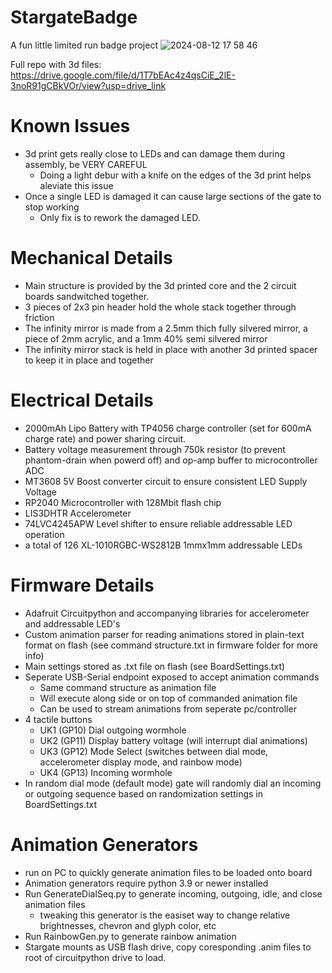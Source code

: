 # StargateBadge
A fun little limited run badge project
![2024-08-12 17 58 46](https://github.com/user-attachments/assets/fad5ef80-1e85-4c86-b748-a3f3511a8501)

Full repo with 3d files: https://drive.google.com/file/d/1T7bEAc4z4qsCiE_2lE-3noR91gCBkVOr/view?usp=drive_link

# Known Issues
- 3d print gets really close to LEDs and can damage them during assembly, be VERY CAREFUL
  - Doing a light debur with a knife on the edges of the 3d print helps aleviate this issue
- Once a single LED is damaged it can cause large sections of the gate to stop working
  - Only fix is to rework the damaged LED.

# Mechanical Details
- Main structure is provided by the 3d printed core and the 2 circuit boards sandwitched together. 
- 3 pieces of 2x3 pin header hold the whole stack together through friction
- The infinity mirror is made from a 2.5mm thich fully silvered mirror, a piece of 2mm acrylic, and a 1mm 40% semi silvered mirror
- The infinity mirror stack is held in place with another 3d printed spacer to keep it in place and together


# Electrical Details
- 2000mAh Lipo Battery with TP4056 charge controller (set for 600mA charge rate) and power sharing circuit.
- Battery voltage measurement through 750k resistor (to prevent phantom-drain when powerd off) and op-amp buffer to microcontroller ADC
- MT3608 5V Boost converter circuit to ensure consistent LED Supply Voltage
- RP2040 Microcontroller with 128Mbit flash chip
- LIS3DHTR Accelerometer
- 74LVC4245APW Level shifter to ensure reliable addressable LED operation
- a total of 126 XL-1010RGBC-WS2812B 1mmx1mm addressable LEDs

# Firmware Details
- Adafruit Circuitpython and accompanying libraries for accelerometer and addressable LED's
- Custom animation parser for reading animations stored in plain-text format on flash (see command structure.txt in firmware folder for more info)
- Main settings stored as .txt file on flash (see BoardSettings.txt)
- Seperate USB-Serial endpoint exposed to accept animation commands
  - Same command structure as animation file
  - Will execute along side or on top of commanded animation file
  - Can be used to stream animations from seperate pc/controller
- 4 tactile buttons
  - UK1 (GP10) Dial outgoing wormhole
  - UK2 (GP11) Display battery voltage (will interrupt dial animations)
  - UK3 (GP12) Mode Select (switches between dial mode, accelerometer display mode, and rainbow mode)
  - UK4 (GP13) Incoming wormhole
- In random dial mode (default mode) gate will randomly dial an incoming or outgoing sequence based on randomization settings in BoardSettings.txt

# Animation Generators
- run on PC to quickly generate animation files to be loaded onto board
- Animation generators require python 3.9 or newer installed
- Run GenerateDialSeq.py to generate incoming, outgoing, idle, and close animation files
  - tweaking this generator is the easiset way to change relative brightnesses, chevron and glyph color, etc
- Run RainbowGen.py to generate rainbow animation
- Stargate mounts as USB flash drive, copy coresponding .anim files to root of circuitpython drive to load.
